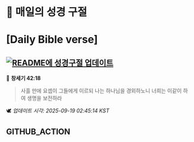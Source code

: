 # 🙏 매일의 성경 구절
# [Daily Bible verse]
## [![README에 성경구절 업데이트](https://github.com/DONGSUKA/first_test/actions/workflows/update-readme-bible.yml/badge.svg)](https://github.com/DONGSUKA/first_test/actions/workflows/update-readme-bible.yml)
<!-- START_BIBLE_VERSE -->
📖 **창세기 42:18**
> 사흘 만에 요셉이 그들에게 이르되 나는 하나님을 경외하노니 너희는 이같이 하여 생명을 보전하라

🕊️ _업데이트 시각: 2025-09-19 02:45:14 KST_
  <!-- END_BIBLE_VERSE -->
## GITHUB_ACTION
